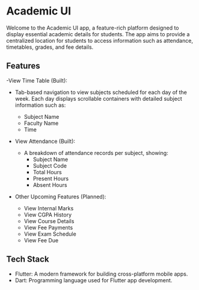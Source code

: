
# Academic UI

Welcome to the Academic UI app, a feature-rich platform designed to display essential academic details for students. The app aims to provide a centralized location for students to access information such as attendance, timetables, grades, and fee details.

## Features

-View Time Table (Built):
  - Tab-based navigation to view subjects scheduled for each day of the week. Each day displays scrollable containers with detailed subject information such as:
      - Subject Name
      - Faculty Name
      - Time
   
- View Attendance (Built):
  - A breakdown of attendance records per subject, showing:
      - Subject Name
      - Subject Code
      - Total Hours
      - Present Hours
      - Absent Hours
   
- Other Upcoming Features (Planned):
    - View Internal Marks
    - View CGPA History
    - View Course Details
    - View Fee Payments
    - View Exam Schedule
    - View Fee Due

##  Tech Stack

  - Flutter: A modern framework for building cross-platform mobile apps.
  - Dart: Programming language used for Flutter app development.
